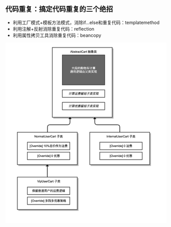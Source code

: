 ## 代码重复：搞定代码重复的三个绝招
- 利用工厂模式+模板方法模式，消除if...else和重复代码：templatemethod
- 利用注解+反射消除重复代码：reflection
- 利用属性拷贝工具消除重复代码：beancopy

![img.png](img.png)